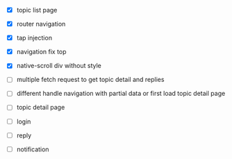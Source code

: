 - [x] topic list page
- [x] router navigation
- [x] tap injection
- [x] navigation fix top
- [x] native-scroll div without style
- [ ] multiple fetch request to get topic detail and replies
- [ ] different handle navigation with partial data or first load topic detail page
- [ ] topic detail page
- [ ] login
- [ ] reply
- [ ] notification

